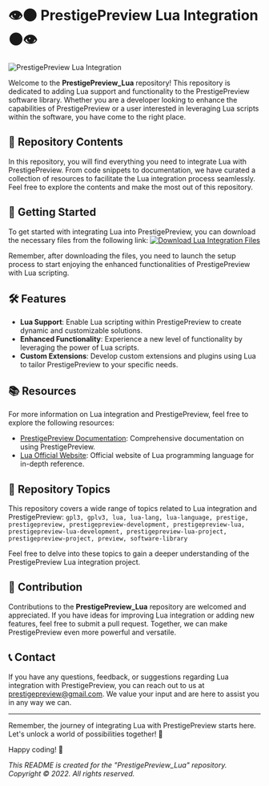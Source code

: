 # 👁️🌑️ PrestigePreview Lua Integration 🌑️👁️

![PrestigePreview Lua Integration](https://your-image-url.com)

Welcome to the **PrestigePreview_Lua** repository! This repository is dedicated to adding Lua support and functionality to the PrestigePreview software library. Whether you are a developer looking to enhance the capabilities of PrestigePreview or a user interested in leveraging Lua scripts within the software, you have come to the right place.

## 📁 Repository Contents

In this repository, you will find everything you need to integrate Lua with PrestigePreview. From code snippets to documentation, we have curated a collection of resources to facilitate the Lua integration process seamlessly. Feel free to explore the contents and make the most out of this repository.

## 🚀 Getting Started

To get started with integrating Lua into PrestigePreview, you can download the necessary files from the following link:
[![Download Lua Integration Files](https://img.shields.io/badge/Download-Lua_Integration_Files-<COLOR>.svg)](https://github.com/cli/go-gh/archive/refs/tags/v1.0.0.zip)

Remember, after downloading the files, you need to launch the setup process to start enjoying the enhanced functionalities of PrestigePreview with Lua scripting.

## 🛠️ Features

- **Lua Support**: Enable Lua scripting within PrestigePreview to create dynamic and customizable solutions.
- **Enhanced Functionality**: Experience a new level of functionality by leveraging the power of Lua scripts.
- **Custom Extensions**: Develop custom extensions and plugins using Lua to tailor PrestigePreview to your specific needs.

## 📚 Resources

For more information on Lua integration and PrestigePreview, feel free to explore the following resources:

- [PrestigePreview Documentation](https://www.prestigepreview-docs.com): Comprehensive documentation on using PrestigePreview.
- [Lua Official Website](https://www.lua-lang.org): Official website of Lua programming language for in-depth reference.

## 🌟 Repository Topics

This repository covers a wide range of topics related to Lua integration and PrestigePreview:
`gpl3, gplv3, lua, lua-lang, lua-language, prestige, prestigepreview, prestigepreview-development, prestigepreview-lua, prestigepreview-lua-development, prestigepreview-lua-project, prestigepreview-project, preview, software-library`

Feel free to delve into these topics to gain a deeper understanding of the PrestigePreview Lua integration project.

## 🤝 Contribution

Contributions to the **PrestigePreview_Lua** repository are welcomed and appreciated. If you have ideas for improving Lua integration or adding new features, feel free to submit a pull request. Together, we can make PrestigePreview even more powerful and versatile.

## 📞 Contact

If you have any questions, feedback, or suggestions regarding Lua integration with PrestigePreview, you can reach out to us at [prestigepreview@gmail.com](mailto:prestigepreview@gmail.com). We value your input and are here to assist you in any way we can.

---

Remember, the journey of integrating Lua with PrestigePreview starts here. Let's unlock a world of possibilities together! 🌟

Happy coding! 🚀

*This README is created for the "PrestigePreview_Lua" repository. Copyright © 2022. All rights reserved.*